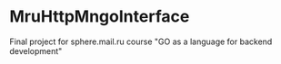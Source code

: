 # MruHttpMngoInterface
Final project for sphere.mail.ru course "GO as a language for backend development"  
